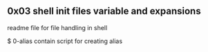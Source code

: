 ## 0x03 shell init files variable and expansions

readme file for file handling in shell<br>

$ 0-alias contain script for creating alias<br>


